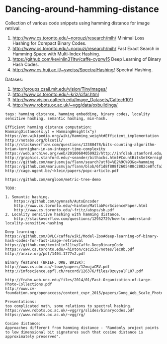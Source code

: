 # Dancing-around-hamming-distance

Collection of various code snippets using hamming distance for image retrival.

1. http://www.cs.toronto.edu/~norouzi/research/mlh/ Minimal Loss Hashing for Compact Binary Codes.
2. http://www.cs.toronto.edu/~norouzi/research/mih/ Fast Exact Search in Hamming Space with Multi-Index Hashing.
3. https://github.com/kevinlin311tw/caffe-cvprw15 Deep Learning of Binary Hash Codes.
4. http://www.cs.huji.ac.il/~yweiss/SpectralHashing/ Spectral Hashing.

Datases:

1. http://groups.csail.mit.edu/vision/TinyImages/
2. http://www.cs.toronto.edu/~kriz/cifar.html
3. http://www.vision.caltech.edu/Image_Datasets/Caltech101/
4. http://www.robots.ox.ac.uk/~vgg/data/oxbuildings/


~~~
tags: hamming distance, hamming embedding, binary codes, locality sensitive hashing, semantic hashing, min-hash.

Efficient hamming distance computation:
HammingDistance(x,y) = HammingWeight(x^y)
https://en.wikipedia.org/wiki/Hamming_weight#Efficient_implementation
http://notabs.org/blcutil/
http://stackoverflow.com/questions/12380478/bits-counting-algorithm-brian-kernighan-in-an-integer-time-complexity
https://web.archive.org/web/20100604050922/http://infolab.stanford.edu/~manku/bitcount/bitcount.c
http://graphics.stanford.edu/~seander/bithacks.html#CountBitsSetKernighan
https://github.com/mariusmuja/flann/search?utf8=%E2%9C%93&q=hamming
https://github.com/mariusmuja/flann/blob/6f1d8f808f2605488c2882ce8fcfa3d5569576bc/doc/references.bib
http://cage.ugent.be/~klein/papers/popc-article.pdf

https://github.com/mrgloom/metric-tree-demo

TODO:

1. Semantic hashing.
    https://github.com/gynnash/AutoEncoder
    http://www.cs.toronto.edu/~hinton/MatlabForSciencePaper.html 
    http://www.cs.toronto.edu/~fritz/absps/sh.pdf
2. Locality sensitive hashing with hamming distance.
    http://stackoverflow.com/questions/12952729/how-to-understand-locality-sensitive-hashing

Deep learning:
https://github.com/BVLC/caffe/wiki/Model-Zoo#deep-learning-of-binary-hash-codes-for-fast-image-retrieval
https://github.com/kevinlin311tw/Caffe-DeepBinaryCode
https://www.cs.toronto.edu/~hinton/csc2535/notes/lec8b.pdf
http://arxiv.org/pdf/1404.1777v2.pdf

Binary features (BRIEF, ORB, BRISK):
http://www.cs.ubc.ca/~lowe/papers/12mujaCRV.pdf 
http://infoscience.epfl.ch/record/126376/files/OzuysalFL07.pdf

http://frahm.web.unc.edu/files/2014/01/Fast-Organization-of-Large-Photo-Collections.pdf
http://www.cv-foundation.org/openaccess/content_cvpr_2015/papers/Gong_Web_Scale_Photo_2015_CVPR_paper.pdf

Presentations:
too complicated math, some relations to spectral hashing.
https://www.robots.ox.ac.uk/~vgg/rg/slides/binarycodes.pdf
https://www.robots.ox.ac.uk/~vgg/rg/

Cosine distance:
Approaches different from hamming distance - "Randomly project points to low dimensional bit signatures such that cosine distance is approximately preserved". 
~~~
